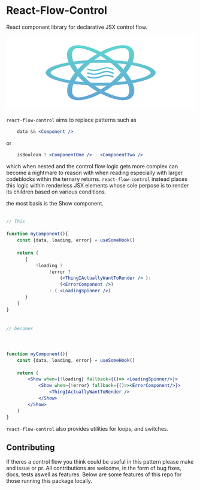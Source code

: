 # React-Flow-Control

React component library for declarative JSX control flow.

<img height="200" width="100%" src="https://raw.githubusercontent.com/Phl3bas/react-flow-control/main/src/assets/React-flow-control.svg">



`react-flow-control` aims to replace patterns such as
```jsx
    data && <Component />
```
 or 
 
```jsx
    isBoolean ? <ComponentOne /> : <ComponentTwo />
```

which when nested and the control flow logic gets more complex can become a nightmare to reason with when reading especially with larger codeblocks within the ternary returns. `react-flow-control` instead places this logic within renderless JSX elements whose sole perpose is to render its children based on various conditions.

the most basis is the Show component.

```jsx

// This

function myComponent(){
    const {data, loading, error} = useSomeHook()

    return (
       {
           !loading ? 
                !error ?
                    (<ThingIActuallyWantToRender /> ):
                    (<ErrorComponent />)
                : ( <LoadingSpinner />)
       }
    )
}


// becomes



function myComponent(){
    const {data, loading, error} = useSomeHook()

    return (
        <Show when={!loading} fallback={()=> <LoadingSpinner/>}>
            <Show when={!error} fallback={()=><ErrorComponent/>}>
                <ThingIActuallyWantToRender />
            </Show>
        </Show>
    )
}


```

`react-flow-control` also provides utilities for loops, and switches.

## Contributing

If theres a control flow you think could be useful in this pattern please make and issue or pr. All contributions are welcome, in the form of bug fixes, docs, tests aswell as features. Below are some features of this repo for those running this package locally.

